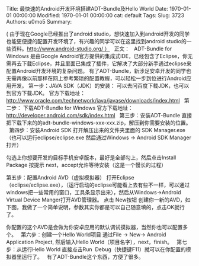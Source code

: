 Title: 最快速的Android开发环境搭建ADT-Bundle及Hello World
Date: 1970-01-01 00:00:00
Modified: 1970-01-01 00:00:00
cat: default
Tags: 
Slug: 3723
Authors: u0mo5 
Summary: 

( 由于现在Google已经推出了android studio，想快速加入到android开发的同学也能更便捷的配置开发环境了，有兴趣的同学可以在这里找到android studio的一些资料。http://www.android-studio.org/ ）
 
正文：
 
ADT-Bundle for Windows 是由Google Android官方提供的集成式IDE，已经包含了Eclipse，你无需再去下载Eclipse，并且里面已集成了插件，它解决了大部分新手通过eclipse来配置Android开发环境的复杂问题。
有了ADT-Bundle，新涉足安卓开发的同学也无需再像以前那样在网上参考繁琐的配置教程，可以轻松一步到位进行Android应用开发。
第一步：JAVA SDK（JDK）的安装：
可以去问百度下载JDK，也可以到官方下载JDK。
官方下载地址： http://www.oracle.com/technetwork/java/javase/downloads/index.html
 
第二步： 下载ADT-Bundle for Windows
官方下载地址：http://developer.android.com/sdk/index.html
 
第三步：安装ADT-Bundle
直接把下载下来的的adt-bundle-windows-xxx-xxx.zip，解压到你需要安装的位置。
 
第四步：安装Android SDK
打开解压出来的文件夹里面的 SDK Manager.exe    （也可以运行eclipse/eclipse.exe 然后通过Windows -&gt; Android SDK Manager打开）

勾选上你想要开发的目标手机安卓版本，最好是全部勾上，然后点击Install Package 按提示 next，accept允许等待安装（这是一个慢长的过程）

第五步：配置Android AVD（虚拟模拟器）
打开Eclipse（eclipse/eclipse.exe），（运行启动的eclipse可能看上去有些不一样，可以通过windows把一些常用的窗口，工具条显示出来），然后从Windows-&gt;Android Virtual Device Manger打开AVD管理器。
点击 New按钮 创建你一新的AVD，如下图，我做了一个简单说明，参数其实你都是可以自己随意填的，点击OK就行了。

你配置的这个AVD是会做为你安卓应用的默认调试摸拟器，当然你也可以配置多个。
 
第六步：创建一个Hello World项目
通过File -&gt; New-&gt; Android Application Project, 然后输入Hello World（项目名字），next，finish。
 
第七步：从运行Hello World
直接点击Run  Debug（快捷键F11）就可以在你配置的模拟器里运行了。
 
有了ADT-Bundle这个东西，方便了很多。
